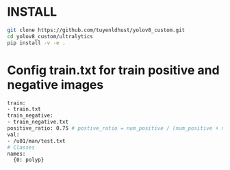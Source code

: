 # INSTALL
```bash
git clone https://github.com/tuyenldhust/yolov8_custom.git
cd yolov8_custom/ultralytics
pip install -v -e .
```

# Config train.txt for train positive and negative images
```bash
train: 
- train.txt
train_negative:
- train_negative.txt
positive_ratio: 0.75 # postive_ratio = num_positive / (num_positive + num_negative) in 1 batch
val: 
- /u01/man/test.txt
# Classes
names:
  {0: polyp}
```
